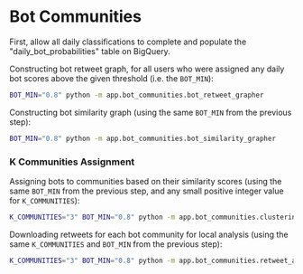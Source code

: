 # Bot Communities

First, allow all daily classifications to complete and populate the "daily_bot_probabilities" table on BigQuery.

Constructing bot retweet graph, for all users who were assigned any daily bot scores above the given threshold (i.e. the `BOT_MIN`):

```sh
BOT_MIN="0.8" python -m app.bot_communities.bot_retweet_grapher
```

Constructing bot similarity graph (using the same `BOT_MIN` from the previous step):

```sh
BOT_MIN="0.8" python -m app.bot_communities.bot_similarity_grapher
```

### K Communities Assignment

Assigning bots to communities based on their similarity scores (using the same `BOT_MIN` from the previous step, and any small positive integer value for `K_COMMUNITIES`):

```sh
K_COMMUNITIES="3" BOT_MIN="0.8" python -m app.bot_communities.clustering
```

Downloading retweets for each bot community for local analysis (using the same `K_COMMUNITIES` and `BOT_MIN` from the previous step):

```sh
K_COMMUNITIES="3" BOT_MIN="0.8" python -m app.bot_communities.retweet_analyzer
```
